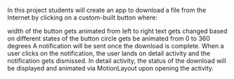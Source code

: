 In this project students will create an app to download a file from the Internet by clicking on a custom-built button where:

width of the button gets animated from left to right
text gets changed based on different states of the button
circle gets be animated from 0 to 360 degrees
A notification will be sent once the download is complete. When a user clicks on the notification, the user lands on detail activity and the notification gets dismissed. In detail activity, the status of the download will be displayed and animated via MotionLayout upon opening the activity.
